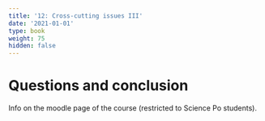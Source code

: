 ```yaml
---
title: '12: Cross-cutting issues III'
date: '2021-01-01'
type: book
weight: 75
hidden: false
---
```

# Questions and conclusion

<!--more-->

Info on the moodle page of the course (restricted to Science Po students).

